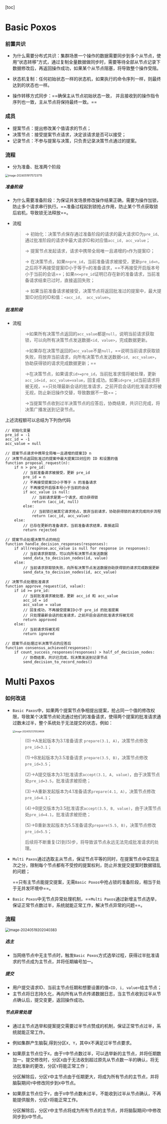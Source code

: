 [toc]

# Basic Poxos

### 前置共识

* 为什么需要分布式共识：集群场景一个操作的数据需要同步到多个从节点，使用“状态转移”方式，通过复制全量数据做同步时，需要等待全部从节点记录下数据修改后，再返回操作成功，如果某个从节点阻塞，将导致整个操作受阻。

* 状态机复制：任何初始状态一样的状态机，如果执行的命令序列一样，则最终达到的状态也一样。
* 操作转移方式同步：==确保主从节点初始状态一致， 并且接收到的操作指令序列也一致，主从节点将保持最终一致。==

### 成员

* 提案节点：提出修改某个值请求的节点；
* 决策节点：接受提案节点请求，决定该请求是否可以接受；
* 记录节点：不参与提案与决策，只负责记录决策节点通过的提案。

### 流程

* 分为准备、批准两个阶段

<img src=".\assets\image-20240519175723715.png" alt="image-20240519175723715" style="zoom:60%;" />

##### 准备阶段

* 为什么需要准备阶段：为保证并发场景修改操作结果正确，需要为操作加锁，防止多个请求串行执行。==准备过程起到锁抢占作用，防止某个节点获取锁后宕机，导致锁无法释放==。

* 流程

    > ->  初始化：决策节点保存通过准备阶段的请求的最大请求ID为`pre_id`、通过批准阶段的请求中最大请求ID和对应值`acc_id, acc_value`；
    >
    > -> 提案节点发起请求，请求中携带全局唯一且递增的`n`作为提案ID；
    >
    > -> 在决策节点，如果`n>pre_id`，当前准备请求被接受，更新`pre_id=n`，之后将不再接受提案ID小于等于`n`的准备请求，==不再接受开启版本号小于当前的会话==；如果`n<=pre_id`证明已存在新的准备请求，当前准备请求结束已过时，直接返回失败；
    >
    > -> 如果当前准备请求被接受，决策节点将返回批准过的提案中，最大提案ID对应的ID和值：`<acc_id,  acc_value>`。

##### 批准阶段

* 流程

    > ->如果所有决策节点返回的`acc_value`都是`null`，说明当前请求获取锁，可以向所有决策节点发送数据`<id, value>`，完成数据更新。
    >
    > ->如果存在决策节返回的`acc_value`不是`null`，==说明当前请求获取锁失败，将放弃当前请求，向所有决策节点发送数据`<id, acc_value>`，协助获得锁的请求完成数据更新；==
    >
    > ->在决策节点，如果请求`id>=pre_id`，当前批准求情将被处理，更新`acc_id=id, acc_value=value`，回复成功。如果`id<pre_id`当前请求将被无视，==只处理最新会话的批准请求，之前开启会话的批准请求将被无视，防止新旧操作交替，导致数据不一致==；
    >
    > ->当提案节点收到过半决策节点的应答后，协商结束，共识已完成，将决策广播发送到记录节点。

上述流程额可以总结为下列伪代码

```pseudocode
// 初始化变量
pre_id = -1
acc_id = -1
acc_value = null

// 提案节点请求中携带全局唯一且递增的提案ID n
// 决策节点返回批准过的提案中最大提案ID对应的 ID 和设置的值
function proposal_request(n):
    if n > pre_id:
        // 当前准备请求被接受，更新 pre_id
        pre_id = n
        // 不再接受提案ID小于等于 n 的准备请求
        // 不再接受开启版本号小于当前的会话
        if acc_value is null:
            // 当前请求是第一个请求，成功获得锁
            return (acc_id, null)
        else:
            // 当前锁已被其它请求抢占，放弃当前请求，协助获得锁的请求完成同步流程
            return (acc_id, acc_value)
    else:
        // 已存在更新的准备请求，当前准备请求结束，直接返回
        return rejected

// 提案节点处理决策节点的响应
function handle_decision_responses(responses):
    if all(response.acc_value is null for response in responses):
        // 当前请求获取锁，可以向所有决策节点发送数据
        send_data_to_decision_nodes(id, value)
    else:
        // 当前请求获取锁失败，向所有决策节点发送数据协助获得锁的请求完成数据更新
        send_data_to_decision_nodes(id, acc_value)

// 决策节点处理批准请求
function approve_request(id, value):
    if id >= pre_id:
        // 当前批准请求被处理，更新 acc_id 和 acc_value
        acc_id = id
        acc_value = value
        // 回复成功，不再接受提案ID小于 pre_id 的批准提案
        // 只处理最新会话的批准请求，之前开启会话的批准请求将被无视
        return approved
    else:
        // 当前请求将被无视
        return ignored

// 提案节点处理过半决策节点的应答后
function consensus_achieved(responses):
    if count_success_responses(responses) > half_of_decision_nodes:
        // 协商结束，共识已完成，将决策发送到记录节点
        send_decision_to_record_nodes()

```



# Multi Paxos

### 如何改进

* `Basic Paxos`中，如果两个提案节点争相提出提案，抢占同一个值的修改权限，导致某个决策节点轮流通过他们的准备请求，使得两个提案的批准请求通过数未过半，整个系统处于无法提交的状态，例如：

    <img src="assets/image-20240521215524604.png" alt="image-20240521215524604" style="zoom:50%;" />

    > (0)->A发起版本为3.1准备请求 `prepare(3.1, A)`，决策节点修改`pre_id=3.1`；
    >
    > (1)->B发起版本为3.5准备请求 `prepare(3.5, B)`，决策节点修改`pre_id=3.5`；
    >
    > (2)->A提交版本为3.1批准请求`accept(3.1, A, value)`，由于决策节点处`pre_id=3.5`，批准请求被拒绝；
    >
    > (3)->A重新发起版本为4.1准备请求`prepare(4.1, A)`，决策节点修改`pre_id=4.1`；
    >
    > (4)->B提交版本为3.5批准请求`accept(3.5, B, value)`，由于决策节点处`pre_id=4.1`，批准请求被拒绝；
    >
    > (5)->B重新发起版本为5.5准备请求`prepare(5.5, B)`，决策节点修改`pre_id=5.5`；
    >
    > 后续将不断重复(2)到(5)步，将导致该节点永远无法完成批准请求的处理。

* `Multi Paxos`通过选取主从节点，保证节点平等的同时，在提案节点中实现主次之分，限制每个节点都有不受控的提案权利，防止并发提交提案时数据错乱的问题；

    ==只有主节点能提交提案，无需`Basic Poxos`中抢占锁的准备阶段，相当于处于无并发环境中==。

* `Basic Poxos`中无节点异常处理机制，==`Multi Paxos`通过新增主节点选举，保证正常节点数过半，系统就能正常工作，解决节点异常的问题==。

### 流程

<img src=".\assets\image-20240519202040383.png" alt="image-20240519202040383" style="zoom:80%;" />

##### 选主

* 当网络节点中无主节点时，触发`Basic Poxos`方式选举过程，获得过半批准请求的节点成为主节点，并将任期编号加一。

##### 提交

* 用户提交请求ID、当前主节点任期和想要设置的值`<ID, i, value>`给主节点；
* 主节点将日志持久化，再向所有从节点传递数据日志，当主节点收到过半从节点确认后，提交变更，返回操作成功。

##### 节点异常处理

* 通过主节点选举和提案提交需要过半节点赞成的机制，保证正常节点过半，系统就能正常工作。

* 例如集群产生脑裂,得到分区`X, Y`，其中`X`不满足过半节点要求。

* 如果原主节点位于`X`，由于`Y`中节点数过半，可以选举新的主节点，并将任期数加一。提交修改时，分区`X`由于无法收到超过原先从节点数一半的确认，将无法批准新的更改，分区`Y`将能正常工作；

    分区解除后，分区`Y`中主节点由于任期更大，将成为所有节点的主节点，并将脑裂期间`Y`中修改同步到`X`中节点。

* 如果原主节点位于`Y`，由于`X`中节点数未过半，不能收到过半从节点确认，不再能提供服务，分区`Y`将能正常工作。

    分区解除后，分区`Y`中主节点将成为所有节点的主节点，并将脑裂期间`Y`中修改同步到`X`中节点。

    
